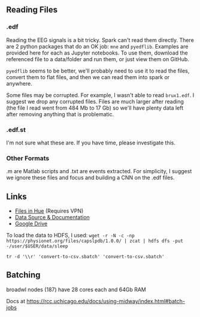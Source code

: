 ## Reading Files

### .edf

Reading the EEG signals is a bit tricky. Spark can't read them directly. There are 2 python packages that do an OK job: `mne` and `pyedflib`. 
Examples are provided here for each as Jupyter notebooks. To use them, download the referenced file to a data/folder and run them, or just view them on GitHub.

`pyedflib` seems to be better, we'll probably need to use it to read the files, convert them to flat files, and then we can read them into spark or anywhere. 

Some files may be corrupted. For example, I wasn't able to read `brux1.edf`. I suggest we drop any corrupted files. Files are much larger after reading (the file I read went from 484 Mb to 17 Gb) so we'll have plenty data left after removing anything that is problematic.

### .edf.st

I'm not sure what these are. If you have time, please investigate this.

### Other Formats

.m are Matlab scripts and .txt are events extracted. For simplicity, I suggest we ignore these files and focus and building a CNN on the .edf files.

## Links

* [Files in Hue](https://hadoop.rcc.uchicago.edu:8888/hue/filebrowser/view=%2Fuser%2Fbchamberlain#/user/bchamberlain/sleep/files/capslpdb/1.0.0) (Requires VPN)
* [Data Source & Documentation](https://www.physionet.org/content/capslpdb/1.0.0/)
* [Google Drive](https://drive.google.com/drive/u/0/folders/18ekfirfShLYpxpLoBYhQiKe25c-XYSJO)

To load the data to HDFS, I used: `wget -r -N -c -np https://physionet.org/files/capslpdb/1.0.0/ | zcat | hdfs dfs -put -/user/$USER/data/sleep`

    tr -d '\\r' 'convert-to-csv.sbatch' 'convert-to-csv.sbatch'

## Batching

broadwl nodes (187) have 28 cores each and 64Gb RAM

Docs at https://rcc.uchicago.edu/docs/using-midway/index.html#batch-jobs

